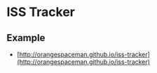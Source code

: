 # ISS Tracker

## Example

 - [http://orangespaceman.github.io/iss-tracker](http://orangespaceman.github.io/iss-tracker)
